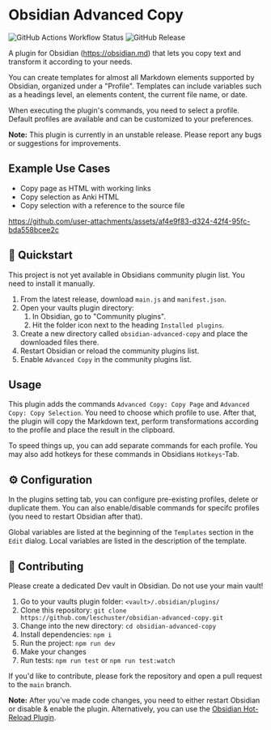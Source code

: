 # Obsidian Advanced Copy

![GitHub Actions Workflow Status](https://img.shields.io/github/actions/workflow/status/leschuster/obsidian-advanced-copy/main.yml)
![GitHub Release](https://img.shields.io/github/v/release/leschuster/obsidian-advanced-copy)

A plugin for Obsidian (https://obsidian.md) that lets you copy text and transform it according to your needs.

You can create templates for almost all Markdown elements supported by Obsidian, organized under a "Profile". Templates can include variables such as a headings level, an elements content, the current file name, or date.

When executing the plugin's commands, you need to select a profile. Default profiles are available and can be customized to your preferences.

**Note:** This plugin is currently in an unstable release. Please report any bugs or suggestions for improvements.

## Example Use Cases

- Copy page as HTML with working links
- Copy selection as Anki HTML
- Copy selection with a reference to the source file

https://github.com/user-attachments/assets/af4e9f83-d324-42f4-95fc-bda558bcee2c

## 🚀 Quickstart

This project is not yet available in Obsidians community plugin list. You need to install it manually.

1. From the latest release, download `main.js` and `manifest.json`.
2. Open your vaults plugin directory:
    1. In Obsidian, go to "Community plugins".
    2. Hit the folder icon next to the heading `Installed plugins`.
3. Create a new directory called `obsidian-advanced-copy` and place the downloaded files there.
4. Restart Obsidian or reload the community plugins list.
5. Enable `Advanced Copy` in the community plugins list.

## Usage

This plugin adds the commands `Advanced Copy: Copy Page` and `Advanced Copy: Copy Selection`. You need to choose which profile to use. After that, the plugin will copy the Markdown text, perform transformations according to the profile and place the result in the clipboard.

To speed things up, you can add separate commands for each profile. You may also add hotkeys for these commands in Obsidians `Hotkeys`-Tab.

## ⚙️ Configuration

In the plugins setting tab, you can configure pre-existing profiles, delete or duplicate them. You can also enable/disable commands for specifc profiles (you need to restart Obsidian after that).

Global variables are listed at the beginning of the `Templates` section in the `Edit` dialog. Local variables are listed in the description of the template.

## 🤝 Contributing

Please create a dedicated Dev vault in Obsidian. Do not use your main vault!

1. Go to your vaults plugin folder: `<vault>/.obsidian/plugins/`
2. Clone this repository: `git clone https://github.com/leschuster/obsidian-advanced-copy.git`
3. Change into the new directory: `cd obsidian-advanced-copy`
4. Install dependencies: `npm i`
5. Run the project: `npm run dev`
6. Make your changes
7. Run tests: `npm run test` or `npm run test:watch`

If you'd like to contribute, please fork the repository and open a pull request to the `main` branch.

**Note:** After you've made code changes, you need to either restart Obsidian or disable & enable the plugin. Alternatively, you can use the [Obsidian Hot-Reload Plugin](https://github.com/pjeby/hot-reload).
